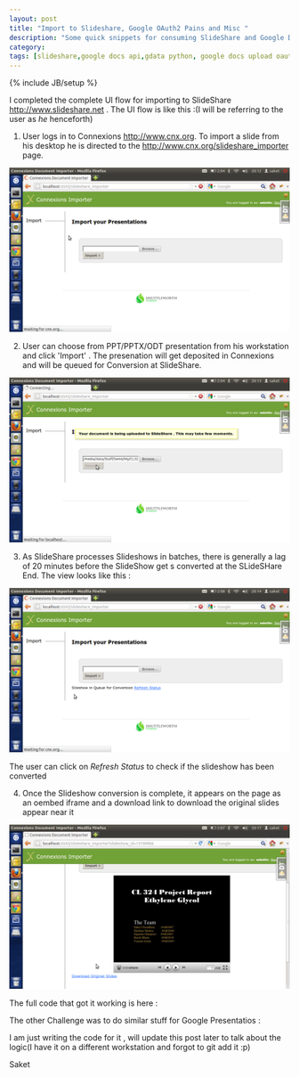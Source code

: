 ```yaml
---
layout: post
title: "Import to Slideshare, Google OAuth2 Pains and Misc "
description: "Some quick snippets for consuming SlideShare and Google Docs API in python and OAUTH2"
category: 
tags: [slideshare,google docs api,gdata python, google docs upload oauth2,google oauth2]
---
```

{% include JB/setup %}

I completed the complete UI flow for importing to SlideShare <http://www.slideshare.net> . The UI flow is 
like this :(I will be referring to the user as *he* henceforth)
1. User logs in to Connexions <http://www.cnx.org>. To import a slide from his desktop he is directed to 
the http://www.cnx.org/slideshare_importer page. 

<img src ="/assets/images/view1.png"/>

2. User can choose from PPT/PPTX/ODT presentation from his workstation and click 'Import' . The presenation
will get deposited in Connexions and will be queued for Conversion at SlideShare. 

<img src="/assets/images/view2.png"/>

3. As SlideShare processes Slideshows in batches, there is generally a lag of 20 minutes before the SlideShow
get s converted at the SLideSHare End. The view looks like this :
<img src = "/assets/images/view3.png" />

The user can click on *Refresh Status* to check if the slideshow has been converted


4. Once the Slideshow conversion is complete, it appears on the page as an oembed iframe
and a download link to download the original slides appear near it

<img src = " /assets/images/view4.png"/>


The full code that got it working is here :

<script src="https://gist.github.com/2881036.js?file=python_slideshare_api.py"></script>


The other Challenge was to do similar stuff for Google Presentatios : 

I am just writing the code for it , will update this post later to talk about the logic(I have it on a different workstation and forgot to git add it :p)

<script src="https://gist.github.com/2881074.js?file=google_docs_upload_api_python.py"></script>





Saket 

